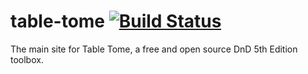 # table-tome [![Build Status](https://travis-ci.org/table-tome/table-tome.svg?branch=master)](https://travis-ci.org/table-tome/table-tome)
The main site for Table Tome, a free and open source DnD 5th Edition toolbox.
